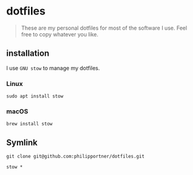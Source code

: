 # dotfiles
> These are my personal dotfiles for most of the software I use. Feel free to copy whatever you like.

## installation
I use `GNU stow` to manage my dotfiles.

### Linux
```
sudo apt install stow
```

### macOS

```
brew install stow
```

## Symlink

```
git clone git@github.com:philipportner/dotfiles.git

stow *
```
